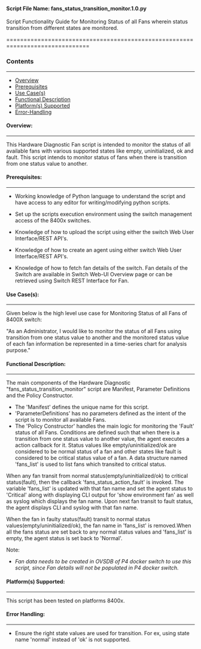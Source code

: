 #### Script File Name: fans\_status\_transition\_monitor.1.0.py

Script Functionality Guide for Monitoring Status of all Fans wherein
status transition from different states are monitored.

==============================================================================

### Contents

------------------------------------------------------------------------------
- [Overview](#Overview)
- [Prerequisites](#Prerequisites)
- [Use Case(s)](#Use_Case)
- [Functional Description](#Functional_Description)
- [Platform(s) Supported](#Platforms_Supported)
- [Error-Handling](#Error-Handling)


<a id='Overview'></a>
#### Overview:

------------------------------------------------------------------------------

This Hardware Diagnostic Fan script is intended to monitor the status of
all available fans with various supported states like empty,
uninitialized, ok and fault. This script intends to monitor status of
fans when there is transition from one status value to another.

<a id='Prerequisites'></a>
#### Prerequisites:
------------------------------------------------------------------------------

- Working knowledge of Python language to understand the script and have 
access to any editor for writing/modifying python scripts.

- Set up the scripts execution environment using the switch management access 
of the 8400x switches.

- Knowledge of how to upload the script using either the switch Web User 
Interface/REST API's.

- Knowledge of how to create an agent using either switch Web User 
Interface/REST API's.

- Knowledge of how to fetch fan details of the switch. Fan details of the 
Switch are available in Switch Web-UI Overview page or can be retrieved using 
Switch REST Interface for Fan. 

<a id='Use_Case'/></a>
#### Use Case(s):

------------------------------------------------------------------------------
Given below is the high level use case for Monitoring Status of all Fans
of 8400X switch:

"As an Administrator, I would like to monitor the status of all Fans
using transition from one status value to another and the monitored
status value of each fan information be represented in a time-series
chart for analysis purpose."

<a id='Functional_Description'/></a>
#### Functional Description:

------------------------------------------------------------------------------

The main components of the Hardware Diagnostic
"fans\_status\_transition\_monitor" script are Manifest, Parameter
Definitions and the Policy Constructor.

- The 'Manifest' defines the unique name for this script.
- 'ParameterDefinitions' has no parameters defined as the intent of the
script is to monitor all available Fans.
- The 'Policy Constructor' handles the main logic for monitoring the
'Fault' status of all Fans. Conditions are defined such that when there
is a transition from one status value to another value, the agent
executes a action callback for it. Status values like
empty/uninitialized/ok are considered to be normal status of a fan and
other states like fault is considered to be critical status value of a
fan. A data structure named 'fans\_list' is used to list fans which
transited to critical status.

When any fan transit from normal status(empty/uninitialized/ok) to
critical status(fault), then the callback 'fans\_status\_action\_fault'
is invoked. The variable 'fans\_list' is updated with that fan name and
set the agent status to 'Critical' along with displaying CLI output for
'show environment fan' as well as syslog which displays the fan name.
Upon next fan transit to fault status, the agent displays CLI and syslog
with that fan name.

When the fan in faulty status(fault) transit to normal status
values(empty/uninitialized/ok), the fan name in 'fans\_list' is
removed.When all the fans status are set back to any normal status
values and 'fans\_list' is empty, the agent status is set back to
'Normal'.

Note:

- *Fan data needs to be created in OVSDB of P4 docker switch to use
  this script, since Fan details will not be populated in P4
  docker switch.*

<a id='Platforms_Supported'/></a>
#### Platform(s) Supported:

------------------------------------------------------------------------------
This script has been tested on platforms 8400x.

<a id='Error-Handling'/></a>
#### Error Handling:

------------------------------------------------------------------------------

- Ensure the right state values are used for transition. For ex, using
state name 'normal' instead of 'ok' is not supported.